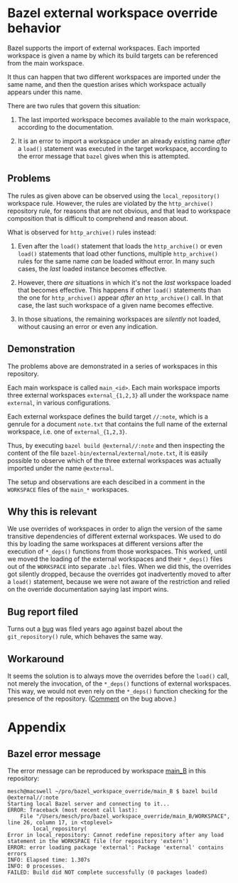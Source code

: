 # Bazel external workspace override behavior

Bazel supports the import of external workspaces. Each imported workspace is
given a name by which its build targets can be referenced from the main
workspace.

It thus can happen that two different workspaces are imported under the same
name, and then the question arises which workspace actually appears under this
name.

There are two rules that govern this situation:

1. The last imported workspace becomes available to the main workspace,
   according to the documentation.

2. It is an error to import a workspace under an already existing name *after* a
   `load()` statement was executed in the target workspace, according to the
   error message that `bazel` gives when this is attempted.

## Problems

The rules as given above can be observed using the `local_repository()`
workspace rule. However, the rules are violated by the `http_archive()`
repository rule, for reasons that are not obvious, and that lead to workspace
composition that is difficult to comprehend and reason about.

What is observed for `http_archive()` rules instead:

1. Even after the `load()` statement that loads the `http_archive()` or even
   `load()` statements that load other functions, multiple `http_archive()`
   rules for the same name *can* be loaded without error. In many such cases,
   the *last* loaded instance becomes effective.

2. However, there *are* situations in which it's not the *last* workspace loaded
   that becomes effective. This happens if other `load()` statements than the
   one for `http_archive()` appear *after* an `http_archive()` call. In that
   case, the last such workspace of a given name becomes effective.

3. In those situations, the remaining workspaces are *silently* not loaded,
   without causing an error or even any indication.

## Demonstration

The problems above are demonstrated in a series of workspaces in this
repository.

Each main workspace is called `main_<id>`. Each main workspace imports three
external workspaces `external_{1,2,3}` all under the workspace name `external`,
in various configurations.

Each external workspace defines the build target `//:note`, which is a genrule
for a document `note.txt` that contains the full name of the external workspace,
i.e. one of `external_{1,2,3}`.

Thus, by executing `bazel build @external//:note` and then inspecting the
content of the file `bazel-bin/external/external/note.txt`, it is easily
possible to observe which of the three external workspaces was actually imported
under the name `@external`.

The setup and observations are each descibed in a comment in the `WORKSPACE`
files of the `main_*` workspaces.

## Why this is relevant

We use overrides of workspaces in order to align the version of the same
transitive dependencies of different external workspaces. We used to do this by
loading the same workspaces at different versions after the execution of
`*_deps()` functions from those workspaces. This worked, until we moved the
loading of the external workspaces and their `*_deps()` files out of the
`WORKSPACE` into separate `.bzl` files. When we did this, the overrides got
silently dropped, because the overrides got inadvertently moved to after a
`load()` statement, because we were not aware of the restriction and relied on
the override documentation saying last import wins.

## Bug report filed

Turns out a [bug](https://github.com/bazelbuild/bazel/issues/4865) was filed
years ago against bazel about the `git_repository()` rule, which behaves the
same way.

## Workaround

It seems the solution is to always move the overrides before the `load()` call,
not merely the invocation, of the `*_deps()` functions of external
workspaces. This way, we would not even rely on the `*_deps()` function checking
for the presence of the
repository. ([Comment](https://github.com/bazelbuild/bazel/issues/4865#issuecomment-1055047211)
on the bug above.)

# Appendix

## Bazel error message

The error message can be reproduced by workspace [main_B](main_B/WORKSPACE) in
this repository:

```
mesch@macswell ~/pro/bazel_workspace_override/main_B $ bazel build @external//:note
Starting local Bazel server and connecting to it...
ERROR: Traceback (most recent call last):
	File "/Users/mesch/pro/bazel_workspace_override/main_B/WORKSPACE", line 26, column 17, in <toplevel>
		local_repository(
Error in local_repository: Cannot redefine repository after any load statement in the WORKSPACE file (for repository 'extern')
ERROR: error loading package 'external': Package 'external' contains errors
INFO: Elapsed time: 1.307s
INFO: 0 processes.
FAILED: Build did NOT complete successfully (0 packages loaded)
```
